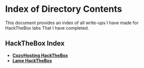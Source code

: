 # **Index of Directory Contents**

This document provides an index of all write-ups I have made for HackTheBox labs That I have completed.

## **HackTheBox Index**

- [**CozyHosting HackTheBox**](https://github.com/Mmo-kali/write-ups/blob/main/HackTheBox/cozyhosting.htb.pdf)
- [**Lame HackTheBox**](write-ups/HackTheBox/lame-HackTheBox.pdf)
